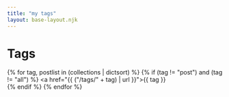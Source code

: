 ```yaml
---
title: "my tags"
layout: base-layout.njk
---
```


# Tags

<!--
layout: layouts/default
-->

{% for tag, postlist in (collections | dictsort) %}
{% if (tag != "post") and (tag != "all") %}
<a href="{{ ("/tags/" + tag) | url }}">{{ tag }}</a><br>
{% endif %}
{% endfor %}


<!--
vim: syntax=markdown :
-->
